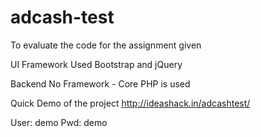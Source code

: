 # adcash-test
To evaluate the code for the assignment given

UI Framework Used
Bootstrap and jQuery

Backend
No Framework - Core PHP is used

Quick Demo of the project
http://ideashack.in/adcashtest/

User: demo
Pwd: demo
